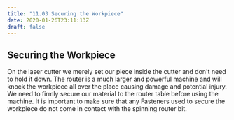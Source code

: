 ```yaml
---
title: "11.03 Securing the Workpiece"
date: 2020-01-26T23:11:13Z
draft: false
---
```


## Securing the Workpiece

On the laser cutter we merely set our piece inside the cutter and don't need to hold it down. The router is a much larger and powerful machine and will knock the workpiece all over the place causing damage and potential injury. We need to firmly secure our material to the router table before using the machine. It is important to make sure that any Fasteners used to secure the workpiece do not come in contact with the spinning router bit.
